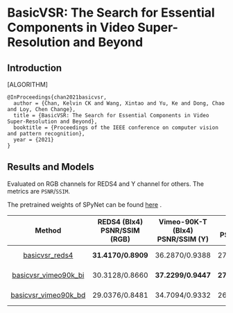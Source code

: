 # BasicVSR: The Search for Essential Components in Video Super-Resolution and Beyond

## Introduction

[ALGORITHM]

```
@InProceedings{chan2021basicvsr,
  author = {Chan, Kelvin CK and Wang, Xintao and Yu, Ke and Dong, Chao and Loy, Chen Change},
  title = {BasicVSR: The Search for Essential Components in Video Super-Resolution and Beyond},
  booktitle = {Proceedings of the IEEE conference on computer vision and pattern recognition},
  year = {2021}
}
```

## Results and Models

Evaluated on RGB channels for REDS4 and Y channel for others. The metrics are `PSNR`/`SSIM`.

The pretrained weights of SPyNet can be found [here](https://download.openmmlab.com/mmediting/restorers/basicvsr/spynet_20210409-c6c1bd09.pth)   .


|                                                             Method                                                             | REDS4 (BIx4)<br>PSNR/SSIM (RGB) | Vimeo-90K-T (BIx4)<br>PSNR/SSIM (Y) | Vid4 (BIx4)<br>PSNR/SSIM (Y) | UDM10 (BDx4)<br>PSNR/SSIM (Y) | Vimeo-90K-T (BDx4)<br>PSNR/SSIM (Y) | Vid4 (BDx4)<br>PSNR/SSIM (Y) |                                                                                                               Download                                                                                                              |
|:------------------------------------------------------------------------------------------------------------------------------:|:-------------------------------:|:-----------------------------------:|:----------------------------:|:-----------------------------:|:-----------------------------------:|:----------------------------:|:-----------------------------------------------------------------------------------------------------------------------------------------------------------------------------------------------------------------------------------:|
|        [basicvsr_reds4](https://github.com/open-mmlab/mmediting/blob/master/configs/restorers/basicvsr/basicvsr_reds4.py)       |        **31.4170/0.8909**       |            36.2870/0.9388           |        27.2223/0.8298        |         33.4510/0.9297        |            34.5053/0.9280           |        24.4390/0.7441        |       [model](https://download.openmmlab.com/mmediting/restorers/basicvsr/basicvsr_reds4_20120409-9509fbd5.pth) \| [log](https://download.openmmlab.com/mmediting/restorers/basicvsr/basicvsr_reds4_20210409_092646.log.json)       |
| [basicvsr_vimeo90k_bi](https://github.com/open-mmlab/mmediting/blob/master/configs/restorers/basicvsr/basicvsr_vimeo90k_bi.py) |          30.3128/0.8660         |          **37.2299/0.9447**         |      **27.2296/0.8227**      |         34.5488/0.9423        |            34.8713/0.9313           |        25.0377/0.7622        | [model](https://download.openmmlab.com/mmediting/restorers/basicvsr/basicvsr_vimeo90k_bi_20210409-e1b4961a.pth) \| [log](https://download.openmmlab.com/mmediting/restorers/basicvsr/basicvsr_vimeo90k_bi_20210409_132702.log.json) |
| [basicvsr_vimeo90k_bd](https://github.com/open-mmlab/mmediting/blob/master/configs/restorers/basicvsr/basicvsr_vimeo90k_bd.py) |          29.0376/0.8481         |            34.7094/0.9332           |        26.2356/0.8000        |       **39.8802/0.9683**      |          **37.5730/0.9495**         |      **27.9278/0.8537**      | [model](https://download.openmmlab.com/mmediting/restorers/basicvsr/basicvsr_vimeo90k_bd_20210409-d05ba7d1.pth) \| [log](https://download.openmmlab.com/mmediting/restorers/basicvsr/basicvsr_vimeo90k_bd_20210409_132740.log.json) |
